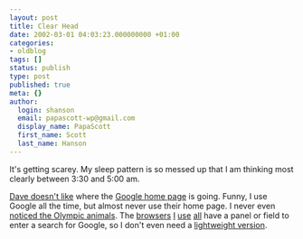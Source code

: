 ```yaml
---
layout: post
title: Clear Head
date: 2002-03-01 04:03:23.000000000 +01:00
categories:
- oldblog
tags: []
status: publish
type: post
published: true
meta: {}
author:
  login: shanson
  email: papascott-wp@gmail.com
  display_name: PapaScott
  first_name: Scott
  last_name: Hanson
---
```

<p>It's getting scarey. My sleep pattern is so messed up that I am thinking most clearly between 3:30 and 5:00 am.</p>
<p><a href="http://scriptingnews.userland.com/backissues/2002/02/28#lb5c2560d5f14fea0ce8d343fe1c158ca">Dave doesn't like</a> where the <a href="http://www.google.com">Google home page</a> is going. Funny, I use Google all the time, but almost never use their home page. I never even <a href="http://scriptingnews.userland.com/backissues/2002/02/24#l4b56d78e63170cdd6c8b8f9b5e3f7e06">noticed the Olympic animals</a>. The <a href="http://www.mozilla.org">browsers</a> <a href="http://galeon.sourceforge.net/">I</a> <a href="http://www.konqueror.org/">use</a> <a href="http://www.opera.com/">all</a> have a panel or field to enter a search for Google, so I don't even need a <a href="http://www.google.com/palm">lightweight version</a>.</p>

